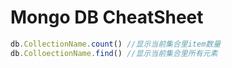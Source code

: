# Mongo DB CheatSheet

```js
db.CollectionName.count() //显示当前集合里item数量
db.ColloectionName.find() //显示当前集合里所有元素
```



